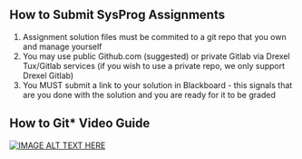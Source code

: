 ## How to Submit SysProg Assignments

1. Assignment solution files must be commited to a git repo that you own and manage yourself
1. You may use public Github.com (suggested) or private Gitlab via Drexel Tux/Gitlab services (if you wish to use a private repo, we only support Drexel Gitlab)
1. You MUST submit a link to your solution in Blackboard - this signals that are you done with the solution and you are ready for it to be graded

## How to Git* Video Guide

[![IMAGE ALT TEXT HERE](https://img.youtube.com/vi/bmlH3jiAscc/0.jpg)](https://www.youtube.com/watch?v=bmlH3jiAscc)




